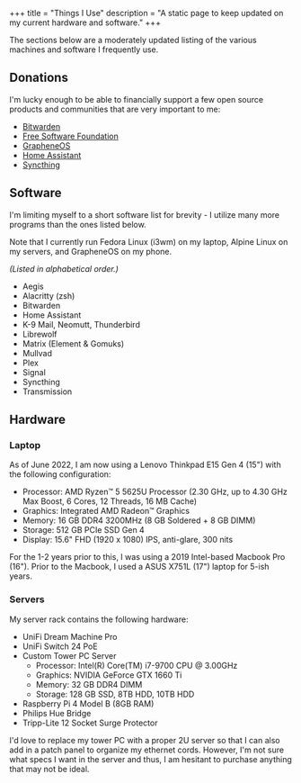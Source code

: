 +++
title = "Things I Use"
description = "A static page to keep updated on my current hardware and software."
+++

The sections below are a moderately updated listing of the various machines and 
software I frequently use.

## Donations

I'm lucky enough to be able to financially support a few open source products 
and communities that are very important to me:

- [Bitwarden](https://bitwarden.com)
- [Free Software Foundation](https://www.fsf.org)
- [GrapheneOS](https://grapheneos.org)
- [Home Assistant](https://www.home-assistant.io)
- [Syncthing](https://syncthing.net)

## Software

I'm limiting myself to a short software list for brevity - I utilize many more 
programs than the ones listed below.

Note that I currently run Fedora Linux (i3wm) on my laptop, Alpine Linux on my 
servers, and GrapheneOS on my phone.

_(Listed in alphabetical order.)_

- Aegis
- Alacritty (zsh)
- Bitwarden
- Home Assistant
- K-9 Mail, Neomutt, Thunderbird
- Librewolf
- Matrix (Element & Gomuks)
- Mullvad
- Plex
- Signal
- Syncthing
- Transmission

## Hardware

### Laptop

As of June 2022, I am now using a Lenovo Thinkpad E15 Gen 4 (15") with the 
following configuration:

- Processor: AMD Ryzen™ 5 5625U Processor (2.30 GHz, up to 4.30 GHz Max Boost, 6 
Cores, 12 Threads, 16 MB Cache)
- Graphics: Integrated AMD Radeon™ Graphics
- Memory: 16 GB DDR4 3200MHz (8 GB Soldered + 8 GB DIMM)
- Storage: 512 GB PCIe SSD Gen 4
- Display: 15.6" FHD (1920 x 1080) IPS, anti-glare, 300 nits

For the 1-2 years prior to this, I was using a 2019 Intel-based Macbook Pro 
(16"). Prior to the Macbook, I used a ASUS X751L (17") laptop for 5-ish years.

### Servers

My server rack contains the following hardware:

- UniFi Dream Machine Pro
- UniFi Switch 24 PoE
- Custom Tower PC Server
  - Processor: Intel(R) Core(TM) i7-9700 CPU @ 3.00GHz
  - Graphics: NVIDIA GeForce GTX 1660 Ti
  - Memory: 32 GB DDR4 DIMM
  - Storage: 128 GB SSD, 8TB HDD, 10TB HDD
- Raspberry Pi 4 Model B (8GB RAM)
- Philips Hue Bridge
- Tripp-Lite 12 Socket Surge Protector

I'd love to replace my tower PC with a proper 2U server so that I can also add 
in a patch panel to organize my ethernet cords. However, I'm not sure what specs 
I want in the server and thus, I am hesitant to purchase anything that may not 
be ideal.
